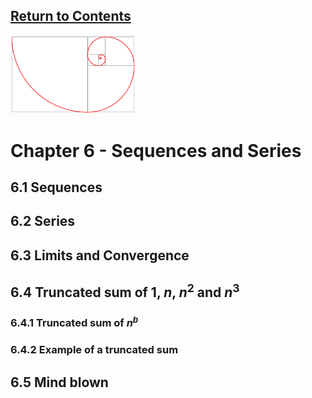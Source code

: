 <script type="text/x-mathjax-config">
  MathJax.Hub.Config({
    tex2jax: {
      inlineMath: [ ['$','$'], ["\\(","\\)"] ],
      processEscapes: true
    }
  });
</script>

<script type="text/javascript" async
  src="https://cdnjs.cloudflare.com/ajax/libs/mathjax/2.7.5/MathJax.js?config=TeX-MML-AM_CHTML">
</script>
<script type="text/javascript" src="tutorialSheetScripts.js"> </script>
<link rel="stylesheet" type="text/css" media="all" href="styles.css">

## [Return to Contents](notes-contents)

<img src="figs/spiral.png" width="200"/>

# Chapter 6 - Sequences and Series

## <a id="sequences"></a>6.1 Sequences

## <a id="series"></a>6.2 Series

## <a id="limits"></a>6.3 Limits and Convergence

## <a id="truncated-sums"></a>6.4 Truncated sum of 1, $n$, $n^2$ and $n^3$
### 6.4.1 Truncated sum of $n^b$
### 6.4.2 Example of a truncated sum

## <a id="seq-ser-mind-blown"></a>6.5 Mind blown